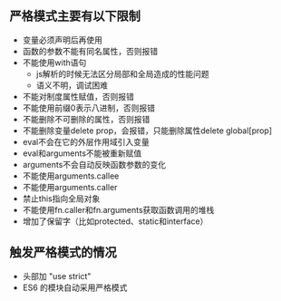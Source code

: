 ## 严格模式主要有以下限制
- 变量必须声明后再使用
- 函数的参数不能有同名属性，否则报错
- 不能使用with语句
    - js解析的时候无法区分局部和全局造成的性能问题
    - 语义不明，调试困难
- 不能对制度属性赋值，否则报错
- 不能使用前缀0表示八进制，否则报错
- 不能删除不可删除的属性，否则报错
- 不能删除变量delete prop，会报错，只能删除属性delete global[prop]
- eval不会在它的外层作用域引入变量
- eval和arguments不能被重新赋值
- arguments不会自动反映函数参数的变化
- 不能使用arguments.callee
- 不能使用arguments.caller
- 禁止this指向全局对象
- 不能使用fn.caller和fn.arguments获取函数调用的堆栈
- 增加了保留字（比如protected、static和interface）

## 触发严格模式的情况

- 头部加 "use strict"
- ES6 的模块自动采用严格模式